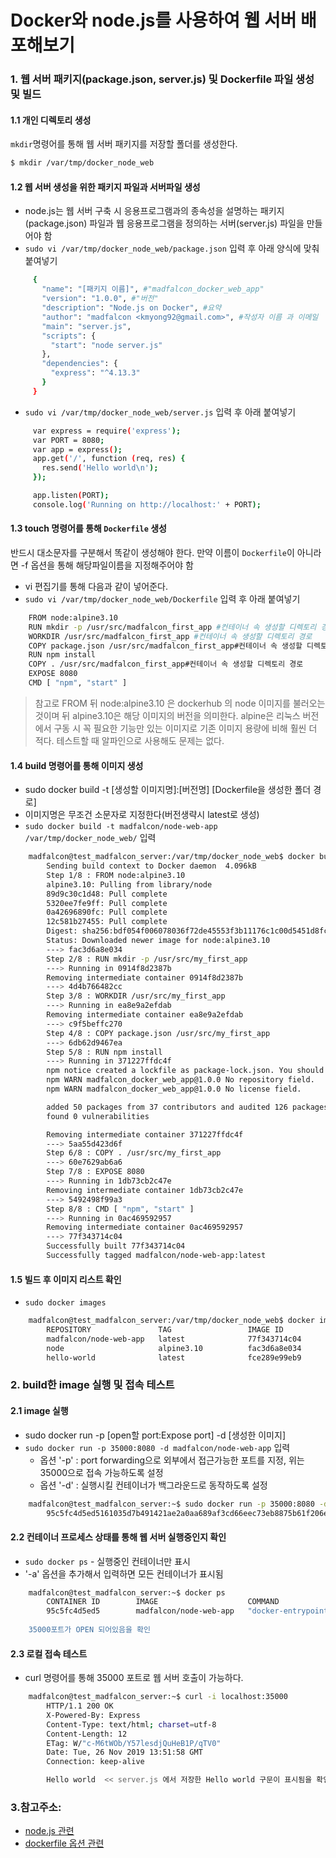 # Docker와 node.js를 사용하여 웹 서버 배포해보기

### 1. 웹 서버 패키지(package.json, server.js) 및 Dockerfile 파일 생성 및 빌드

#### 1.1 개인 디렉토리 생성

`mkdir`명령어를 통해 웹 서버 패키지를 저장할 폴더를 생성한다.

```bash
$ mkdir /var/tmp/docker_node_web
```

#### 1.2 웹 서버 생성을 위한 패키지 파일과 서버파일 생성

 - node.js는 웹 서버 구축 시 응용프로그램과의 종속성을 설명하는 패키지(package.json) 파일과 웹 응용프로그램을 정의하는 서버(server.js) 파일을 만들어야 함
 - `sudo vi /var/tmp/docker_node_web/package.json` 입력 후 아래 양식에 맞춰 붙여넣기

```bash
	 {
	   "name": "[패키지 이름]", #"madfalcon_docker_web_app"
	   "version": "1.0.0", #"버전"
	   "description": "Node.js on Docker", #요약
	   "author": "madfalcon <kmyong92@gmail.com>", #작성자 이름 과 이메일
	   "main": "server.js",
	   "scripts": {
		 "start": "node server.js"
	   },
	   "dependencies": {
		 "express": "^4.13.3"
	   }
	 }
```

 - `sudo vi /var/tmp/docker_node_web/server.js` 입력 후 아래 붙여넣기

```bash		
	 var express = require('express');
	 var PORT = 8080;
	 var app = express();
	 app.get('/', function (req, res) {
	   res.send('Hello world\n');
	 });

	 app.listen(PORT);
	 console.log('Running on http://localhost:' + PORT);
```

#### 1.3 touch 명령어를 통해 `Dockerfile` 생성

반드시 대소문자를 구분해서 똑같이 생성해야 한다. 만약 이름이 `Dockerfile`이 아니라면 -f 옵션을 통해 해당파일이름을 지정해주어야 함

 - vi 편집기를 통해 다음과 같이 넣어준다.
 - `sudo vi /var/tmp/docker_node_web/Dockerfile` 입력 후 아래 붙여넣기

```bash
	FROM node:alpine3.10
	RUN mkdir -p /usr/src/madfalcon_first_app #컨테이너 속 생성할 디렉토리 경로
	WORKDIR /usr/src/madfalcon_first_app #컨테이너 속 생성할 디렉토리 경로
	COPY package.json /usr/src/madfalcon_first_app#컨테이너 속 생성할 디렉토리 경로
	RUN npm install
	COPY . /usr/src/madfalcon_first_app#컨테이너 속 생성할 디렉토리 경로
	EXPOSE 8080
	CMD [ "npm", "start" ]
```

> 참고로 FROM 뒤 node:alpine3.10 은 dockerhub 의 node 이미지를 불러오는 것이며 뒤 alpine3.10은 해당 이미지의 버전을 의미한다. alpine은 리눅스 버전에서 구동 시 꼭  필요한 기능만 있는 이미지로 기존 이미지 용량에 비해 훨씬 더 적다. 테스트할 때 알파인으로 사용해도 문제는 없다.

#### 1.4 build 명령어를 통해 이미지 생성

 - sudo docker build -t [생성할 이미지명]:[버전명] [Dockerfile을 생성한 폴더 경로]
 - 이미지명은 무조건 소문자로 지정한다(버전생략시 latest로 생성)
 - `sudo docker build -t madfalcon/node-web-app /var/tmp/docker_node_web/` 입력

```bash
	madfalcon@test_madfalcon_server:/var/tmp/docker_node_web$ docker build -t madfalcon/node-web-app /var/tmp/docker_node_web/
		Sending build context to Docker daemon  4.096kB
		Step 1/8 : FROM node:alpine3.10
		alpine3.10: Pulling from library/node
		89d9c30c1d48: Pull complete 
		5320ee7fe9ff: Pull complete 
		0a42696890fc: Pull complete 
		12c581b27455: Pull complete 
		Digest: sha256:bdf054f006078036f72de45553f3b11176c1c00d5451d8fc2af206636eb54d70
		Status: Downloaded newer image for node:alpine3.10
		---> fac3d6a8e034
		Step 2/8 : RUN mkdir -p /usr/src/my_first_app
		---> Running in 0914f8d2387b
		Removing intermediate container 0914f8d2387b
		---> 4d4b766482cc
		Step 3/8 : WORKDIR /usr/src/my_first_app
		---> Running in ea8e9a2efdab
		Removing intermediate container ea8e9a2efdab
		---> c9f5beffc270
		Step 4/8 : COPY package.json /usr/src/my_first_app
		---> 6db62d9467ea
		Step 5/8 : RUN npm install
		---> Running in 371227ffdc4f
		npm notice created a lockfile as package-lock.json. You should commit this file.
		npm WARN madfalcon_docker_web_app@1.0.0 No repository field.
		npm WARN madfalcon_docker_web_app@1.0.0 No license field.

		added 50 packages from 37 contributors and audited 126 packages in 3.051s
		found 0 vulnerabilities

		Removing intermediate container 371227ffdc4f
		---> 5aa55d423d6f
		Step 6/8 : COPY . /usr/src/my_first_app
		---> 60e7629ab6a6
		Step 7/8 : EXPOSE 8080
		---> Running in 1db73cb2c47e
		Removing intermediate container 1db73cb2c47e
		---> 5492498f99a3
		Step 8/8 : CMD [ "npm", "start" ]
		---> Running in 0ac469592957
		Removing intermediate container 0ac469592957
		---> 77f343714c04
		Successfully built 77f343714c04
		Successfully tagged madfalcon/node-web-app:latest
```

#### 1.5 빌드 후 이미지 리스트 확인

 - `sudo docker images`

```bash
	madfalcon@test_madfalcon_server:/var/tmp/docker_node_web$ docker images
		REPOSITORY               TAG                 IMAGE ID            CREATED              SIZE
		madfalcon/node-web-app   latest              77f343714c04        About a minute ago   109MB
		node                     alpine3.10          fac3d6a8e034        12 hours ago         106MB
		hello-world              latest              fce289e99eb9        10 months ago        1.84kB
```


### 2. build한 image 실행 및 접속 테스트

#### 2.1 image 실행

 - sudo docker run -p [open할 port:Expose port] -d [생성한 이미지]
 - `sudo docker run -p 35000:8080 -d madfalcon/node-web-app` 입력
   - 옵션 '-p' : port forwarding으로 외부에서 접근가능한 포트를 지정, 위는 35000으로 접속 가능하도록 설정
   - 옵션 '-d' : 실행시킬 컨테이너가 백그라운드로 동작하도록 설정

```bash
	madfalcon@test_madfalcon_server:~$ sudo docker run -p 35000:8080 -d madfalcon/node-web-app
		95c5fc4d5ed5161035d7b491421ae2a0aa689af3cd66eec73eb8875b61f206ed
```

#### 2.2 컨테이너 프로세스 상태를 통해 웹 서버 실행중인지 확인

 - `sudo docker ps` - 실행중인 컨테이너만 표시
 - '-a' 옵션을 추가해서 입력하면 모든 컨테이너가 표시됨

```bash
	madfalcon@test_madfalcon_server:~$ docker ps
		CONTAINER ID        IMAGE                    COMMAND                  CREATED             STATUS              PORTS                     NAMES
		95c5fc4d5ed5        madfalcon/node-web-app   "docker-entrypoint.s   21 seconds ago      Up 19 seconds       0.0.0.0:35000->8080/tcp   awesome_bose
		
	35000포트가 OPEN 되어있음을 확인
```

#### 2.3 로컬 접속 테스트

 - curl 명령어를 통해 35000 포트로 웹 서버 호출이 가능하다.

```bash
	madfalcon@test_madfalcon_server:~$ curl -i localhost:35000
		HTTP/1.1 200 OK
		X-Powered-By: Express
		Content-Type: text/html; charset=utf-8
		Content-Length: 12
		ETag: W/"c-M6tWOb/Y57lesdjQuHeB1P/qTV0"
		Date: Tue, 26 Nov 2019 13:51:58 GMT
		Connection: keep-alive

		Hello world  << server.js 에서 저장한 Hello world 구문이 표시됨을 확인할 수 있다.
```


### 3.참고주소: 

 - [node.js 관련](https://riptutorial.com/ko/docker/example/27294/%EC%BB%A8%ED%85%8C%EC%9D%B4%EB%84%88%EC%97%90%EC%84%9C-basic-node-js-%EC%95%A0%ED%94%8C%EB%A6%AC%EC%BC%80%EC%9D%B4%EC%85%98-%EC%8B%A4%ED%96%89%ED%95%98%EA%B8%B0)
 - [dockerfile 옵션 관련](http://longbe00.blogspot.com/2015/03/dockerfile.html)